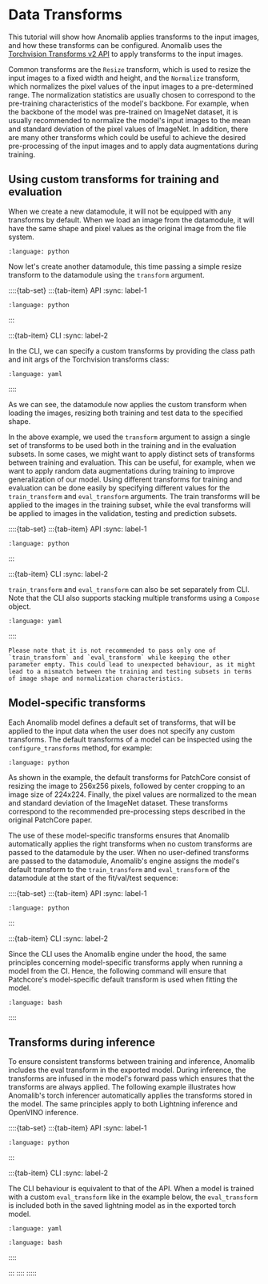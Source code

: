# Data Transforms

This tutorial will show how Anomalib applies transforms to the input images, and how these transforms can be configured. Anomalib uses the [Torchvision Transforms v2 API](https://pytorch.org/vision/main/auto_examples/transforms/plot_transforms_getting_started.html) to apply transforms to the input images.

Common transforms are the `Resize` transform, which is used to resize the input images to a fixed width and height, and the `Normalize` transform, which normalizes the pixel values of the input images to a pre-determined range. The normalization statistics are usually chosen to correspond to the pre-training characteristics of the model's backbone. For example, when the backbone of the model was pre-trained on ImageNet dataset, it is usually recommended to normalize the model's input images to the mean and standard deviation of the pixel values of ImageNet. In addition, there are many other transforms which could be useful to achieve the desired pre-processing of the input images and to apply data augmentations during training.

## Using custom transforms for training and evaluation

When we create a new datamodule, it will not be equipped with any transforms by default. When we load an image from the datamodule, it will have the same shape and pixel values as the original image from the file system.

```{literalinclude} ../../../../snippets/data/transforms/datamodule_default.txt
:language: python
```

Now let's create another datamodule, this time passing a simple resize transform to the datamodule using the `transform` argument.

::::{tab-set}
:::{tab-item} API
:sync: label-1

```{literalinclude} ../../../../snippets/data/transforms/datamodule_custom.txt
:language: python
```

:::

:::{tab-item} CLI
:sync: label-2

In the CLI, we can specify a custom transforms by providing the class path and init args of the Torchvision transforms class:

```{literalinclude} ../../../../snippets/data/transforms/datamodule_custom_cli.yaml
:language: yaml
```

::::

As we can see, the datamodule now applies the custom transform when loading the images, resizing both training and test data to the specified shape.

In the above example, we used the `transform` argument to assign a single set of transforms to be used both in the training and in the evaluation subsets. In some cases, we might want to apply distinct sets of transforms between training and evaluation. This can be useful, for example, when we want to apply random data augmentations during training to improve generalization of our model. Using different transforms for training and evaluation can be done easily by specifying different values for the `train_transform` and `eval_transform` arguments. The train transforms will be applied to the images in the training subset, while the eval transforms will be applied to images in the validation, testing and prediction subsets.

::::{tab-set}
:::{tab-item} API
:sync: label-1

```{literalinclude} ../../../../snippets/data/transforms/datamodule_train_eval.txt
:language: python
```

:::

:::{tab-item} CLI
:sync: label-2

`train_transform` and `eval_transform` can also be set separately from CLI. Note that the CLI also supports stacking multiple transforms using a `Compose` object.

```{literalinclude} ../../../../snippets/data/transforms/datamodule_train_eval_cli.yaml
:language: yaml
```

::::

```{note}
Please note that it is not recommended to pass only one of `train_transform` and `eval_transform` while keeping the other parameter empty. This could lead to unexpected behaviour, as it might lead to a mismatch between the training and testing subsets in terms of image shape and normalization characteristics.
```

## Model-specific transforms

Each Anomalib model defines a default set of transforms, that will be applied to the input data when the user does not specify any custom transforms. The default transforms of a model can be inspected using the `configure_transforms` method, for example:

```{literalinclude} ../../../../snippets/data/transforms/model_configure.txt
:language: python
```

As shown in the example, the default transforms for PatchCore consist of resizing the image to 256x256 pixels, followed by center cropping to an image size of 224x224. Finally, the pixel values are normalized to the mean and standard deviation of the ImageNet dataset. These transforms correspond to the recommended pre-processing steps described in the original PatchCore paper.

The use of these model-specific transforms ensures that Anomalib automatically applies the right transforms when no custom transforms are passed to the datamodule by the user. When no user-defined transforms are passed to the datamodule, Anomalib's engine assigns the model's default transform to the `train_transform` and `eval_transform` of the datamodule at the start of the fit/val/test sequence:

::::{tab-set}
:::{tab-item} API
:sync: label-1

```{literalinclude} ../../../../snippets/data/transforms/model_fit.txt
:language: python
```

:::

:::{tab-item} CLI
:sync: label-2

Since the CLI uses the Anomalib engine under the hood, the same principles concerning model-specific transforms apply when running a model from the CI. Hence, the following command will ensure that Patchcore's model-specific default transform is used when fitting the model.

```{literalinclude} ../../../../snippets/data/transforms/model_fit_cli.sh
:language: bash
```

::::

## Transforms during inference

To ensure consistent transforms between training and inference, Anomalib includes the eval transform in the exported model. During inference, the transforms are infused in the model's forward pass which ensures that the transforms are always applied. The following example illustrates how Anomalib's torch inferencer automatically applies the transforms stored in the model. The same principles apply to both Lightning inference and OpenVINO inference.

::::{tab-set}
:::{tab-item} API
:sync: label-1

```{literalinclude} ../../../../snippets/data/transforms/inference.txt
:language: python
```

:::

:::{tab-item} CLI
:sync: label-2

The CLI behaviour is equivalent to that of the API. When a model is trained with a custom `eval_transform` like in the example below, the `eval_transform` is included both in the saved lightning model as in the exported torch model.

```{literalinclude} ../../../../snippets/data/transforms/inference_cli.yaml
:language: yaml
```

```{literalinclude} ../../../../snippets/data/transforms/inference_cli.sh
:language: bash
```

::::

:::
::::
:::::
